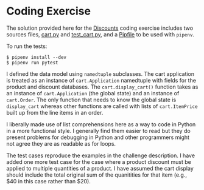 # Coding Exercise

The solution provided here for the
[Discounts](https://github.com/positiondev/website/blob/master/exercises/discounts.md)
coding exercise includes two sources files, [cart.py](cart.py) and
[test_cart.py](test_cart.py), and a [Pipfile](Pipfile) to be used with `pipenv`.

To run the tests:

```
$ pipenv install --dev
$ pipenv run pytest
```

I defined the data model using `namedtuple` subclasses. The cart application is
treated as an instance of `cart.Application` namedtuple with fields for the
product and discount databases. The `cart.display_cart()` function takes as an
instance of `cart.Application` (the global state) and an instance of
`cart.Order`. The only function that needs to know the global state is
`display_cart` whereas other functions are called with lists of `cart.ItemPrice`
built up from the line items in an order.

I liberally made use of list comprehensions here as a way to code in Python in a
more functional style. I generally find them easier to read but they do present
problems for debugging in Python and other programmers might not agree they are
as readable as for loops.

The test cases reproduce the examples in the challenge description. I have added
one more test case for the case where a product discount must be applied to
multiple quantities of a product. I have assumed the cart display should include
the total original sum of the quanitities for that item (e.g., \$40 in this case
rather than \$20). 
